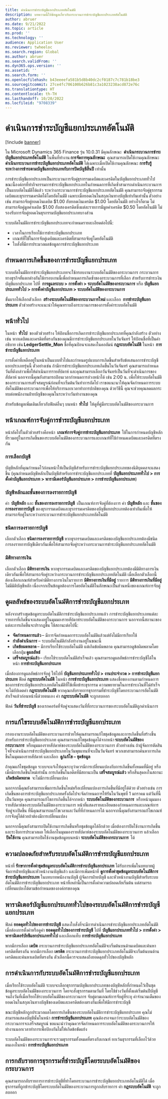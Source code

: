 ```yaml
---
title: ดำเนินการชำระบัญชีแยกประเภทอัตโนมัติ
description: บทความนี้ให้ข้อมูลเกี่ยวกับกระบวนการชำระบัญชีแยกประเภทอัตโนมัติ
author: abruer
ms.date: 9/21/2022
ms.topic: article
ms.prod: ''
ms.technology: ''
audience: Application User
ms.reviewer: twheeloc
ms.search.region: Global
ms.author: abruer
ms.search.validFrom: ''
ms.dyn365.ops.version: ''
ms.assetid: ''
ms.search.form: ''
ms.openlocfilehash: b43eeeefa581b5d8b40dc2cf0187c7c781b18be3
ms.sourcegitcommit: 27ce4fc706100b626b81c3a1023238acd872e76c
ms.translationtype: HT
ms.contentlocale: th-TH
ms.lasthandoff: 10/20/2022
ms.locfileid: "9708339"
---
```

# <a name="automate-ledger-settlements"></a>ดำเนินการชำระบัญชีแยกประเภทอัตโนมัติ

[!include [banner](../includes/banner.md)]

ใน Microsoft Dynamics 365 Finance รุ่น 10.0.31 มีคุณลักษณะ  **ดำเนินกระบวนการชำระบัญชีแยกประเภทอัตโนมัติ** ในพื้นที่ทำงาน **การจัดการคุณลักษณะ**  คุณสามารถเปิดใช้งานคุณลักษณะ **ดำเนินกระบวนการชำระบัญชีแยกประเภทอัตโนมัติ** ได้เฉพาะเมื่อเปิดใช้งานคุณลักษณะ **การรับรู้ระหว่างการชำระตามบัญชีแยกประเภทกับการปิดบัญชีสิ้นปี** เท่านั้น

การชำระบัญชีแยกประเภทเป็นกระบวนการจับคู่ธุรกรรมเดบิตและเครดิตในบัญชีแยกประเภททั่วไป ขณะนี้องค์กรที่ทำกิจกรรมการชําระบัญชีแยกประเภทในกำหนดการที่เกิดซ้ำสามารถดำเนินกระบวนการเป็นแบบอัตโนมัติได้แล้ว ระหว่างกระบวนการชําระบัญชีแยกประเภทอัตโนมัติ คุณสามารถจับคู่ธุรกรรมเดบิตและธุรกรรมเครดิตได้โดยอัตโนมัติ เฉพาะเมื่อยอดเงินในสกุลเงินทางบัญชีเท่ากันเท่านั้น ตัวอย่างเช่น สามารถจับคู่ยอดเงินเดบิต $1.00 กับยอดเงินเครดิต $1.00 โดยอัตโนมัติ อย่างไรก็ตาม ไม่สามารถจับคู่มูลค่าเดบิต $1.00 กับสองเครดิตซึ่งแต่ละรายการมีมูลค่าเครดิต $0.50 โดยอัตโนมัติ ไม่รองรับการจับคู่ยอดเงินธุรกรรมบัญชีแยกประเภทบางส่วน

ระบบอัตโนมัติการชําระบัญชีแยกประเภทจะกําหนดรายละเอียดต่อไปนี้:

- เวลาในการเรียกใช้การชําระบัญชีแยกประเภท
- เกณฑ์ที่ใช้ในการจับคู่เดบิตและเครดิตที่สามารถจับคู่โดยอัตโนมัติ
- ใบสั่งที่มีการประมวลผลข้อมูลการชําระบัญชีแยกประเภท

## <a name="define-the-occurrence-of-ledger-settlements"></a>กำหนดการเกิดขึ้นของการชำระบัญชีแยกประเภท

ระบบอัตโนมัติการชําระบัญชีแยกประเภทจะใช้กรอบงานระบบอัตโนมัติของกระบวนการ กระบวนการทางธุรกิจที่แตกต่างกันใช้กรอบงานนี้เพื่อกำหนดการเกิดซ้ำของกระบวนการที่เลือก สำหรับการชำระเงินบัญชีแยกประเภท ไปที่  **การดูแลระบบ \> การตั้งค่า \> ระบบอัตโนมัติของกระบวนการ** หรือ **บัญชีแยกประเภททั่วไป \> การตั้งค่าบัญชีแยกประเภท \> ระบบอัตโนมัติของกระบวนการ**

ขั้นแรกให้เลือกตัวเลือก  **สร้างระบบอัตโนมัติของกระบวนการใหม่** และเลือก  **การชำระบัญชีแยกประเภท** ตัวช่วยสร้างจะแนะนำให้คุณทราบถึงกระบวนการของการตั้งค่าระบบอัตโนมัติ

## <a name="general-page"></a>หน้าทั่วไป

ในหน้า  **ทั่วไป**  ของตัวช่วยสร้าง ให้ป้อนชื่อการเกิดการชำระบัญชีแยกประเภทที่คุณกำลังสร้าง ตัวอย่างเช่น หากเดบิตและเครดิตที่ตรงกันของคุณมีการชำระบัญชีแยกประเภทในวันจันทร์ ให้ป้อนชื่อที่เป็นคำอธิบาย เช่น **LedgerSettle\_Mon** ชื่อที่คุณป้อนจะแสดงในคอลัมน์ **กฎระบบอัตโนมัติ** ในหน้า  **การชำระบัญชีแยกประเภท** 

การตั้งค่าที่เหลืออยู่ในหน้าเป็นแบบทั่วไปและกำหนดรูปแบบการเกิดขึ้นสำหรับข้อเสนอการชำระบัญชีแยกประเภทรุ่นนี้ ตัวอย่างเช่น ถ้ามีการชำระบัญชีแยกประเภทเกิดขึ้นในวันจันทร์ คุณสามารถกำหนดวันที่ดังกล่าวเพื่อให้ดำเนินการรายสัปดาห์ และคุณสามารถเลือกวันจันทร์เป็นวันที่จะดำเนินการของสัปดาห์ นอกจากนี้คุณยังสามารถป้อนเวลากำหนดการล่วงหน้าได้ เช่น 2:00 น. เพื่อให้ระบบอัตโนมัติของกระบวนการเสร็จสมบูรณ์ก่อนที่จะเริ่มต้นวันทำการถัดไป เราขอแนะนาให้คุณจัดกำหนดการระบบอัตโนมัติของกระบวนการเพื่อให้บริการนอกเวลาทำการปกติของคุณ ด้วยวิธีนี้ คุณจะช่วยคุณลดผลกระทบต่อพนักงานฝ่ายบัญชีของคุณในระหว่างวันทำงานของคุณ

สำหรับข้อมูลเพิ่มเติมเกี่ยวกับฟิลด์อื่นๆ บนหน้า  **ทั่วไป**  ให้ดูที่คู่มือระบบอัตโนมัติของกระบวนการ

## <a name="ledger-settlements-match-criteria-page"></a>หน้าเกณฑ์การจับคู่การชำระบัญชีแยกประเภท

หน้าถัดไปในตัวช่วยสร้างคือหน้า  **เกณฑ์การจับคู่การชำระบัญชีแยกประเภท**  ใช้ในการกําหนดบัญชีหลักที่รวมอยู่ในการเกิดขึ้นของระบบอัตโนมัติของกระบวนการและเกณฑ์ที่ใช้กําหนดเดบิตและเครดิตที่ตรงกัน

### <a name="account-selection"></a>การเลือกบัญชี

บัญชีหลักที่คุณกําหนดไว้ก่อนหน้าให้เป็นบัญชีสำหรับการชําระบัญชีแยกประเภทของนิติบุคคลจะแสดงขึ้น (คุณกำหนดบัญชีหลักเป็นบัญชีสำหรับการชําระบัญชีแยกประเภทที่ **บัญชีแยกประเภททั่วไป \> การตั้งค่าบัญชีแยกประเภท \> พารามิเตอร์บัญชีแยกประเภท \> การชําระบัญชีแยกประเภท**)

### <a name="main-account-and-posting-layer"></a>บัญชีหลักและชั้นของการลงรายการบัญชี

ค่า  **บัญชีหลัก** และ **ชั้นของการลงรายการบัญชี**  เป็นเกณฑ์การจับคู่ที่ต้องการ ค่า **บัญชีหลัก** และ **ชั้นของการลงรายการบัญชี** ของธุรกรรมเดบิตและธุรกรรมเครดิตของบัญชีแยกประเภทต้องเท่ากันเพื่อให้สามารถจับคู่ในระหว่างกระบวนการชำระบัญชีแยกประเภทอัตโนมัติ

### <a name="posting-type"></a>ชนิดการลงรายการบัญชี

เลือกตัวเลือก **ชนิดการลงรายการบัญชี** หากธุรกรรมเดบิตและเครดิตของบัญชีแยกประเภทต้องมีชนิดการลงรายการบัญชีเดียวกันเพื่อให้สามารถจับคู่ระหว่างกระบวนการชำระบัญชีแยกประเภทอัตโนมัติ

### <a name="financial-dimensions"></a>มิติทางการเงิน

เลือกตัวเลือก **มิติทางการเงิน** หากธุรกรรมเดบิตและเครดิตของบัญชีแยกประเภทต้องมีมิติทางการเงินเดียวกันเพื่อให้สามารถจับคู่ระหว่างกระบวนการชำระบัญชีแยกประเภทอัตโนมัติ เมื่อเลือกตัวเลือกนี้ ต้องเลือกเกณฑ์สำหรับค่ามิติทางการเงินในรายการ **มิติทางการเงินที่มีอยู่** รายการ **มิติทางการเงินที่มีอยู่** ไม่มีมิติบัญชีหลัก เนื่องจากเป็นข้อมูลต้องการโดยอัตโนมัติในลักษณะเป็นส่วนหนึ่งของเกณฑ์การจับคู่

## <a name="view-the-results-of-a-ledger-settlement-automation"></a>ดูผลลัพธ์ของระบบอัตโนมัติการชำระบัญชีแยกประเภท

หลังจากสร้างชุดข้อมูลระบบอัตโนมัติการชำระบัญชีแยกประเภทแล้ว การชำระบัญชีแยกประเภทแต่ละรายการที่เกิดขึ้นจะแสดงอยู่ในมุมมองรายสัปดาห์ระบบอัตโนมัติของกระบวนการ นอกจากนี้สถานะของแต่ละการเกิดขึ้นจะปรากฏขึ้น ใช้สถานะต่อไปนี้:

- **จัดกำหนดการแล้ว** – มีการจัดกำหนดการระบบอัตโนมัติแล้วแต่ยังไม่มีการเรียกใช้
- **กำลังดำเนินการ** – ระบบอัตโนมัติกำลังทำงานอยู่ในขณะนี้
- **เกิดข้อผดพลาด** – มีการเรียกใช้ระบบอัตโนมัติ แต่เกิดข้อผิดพลาด คุณสามารถดูข้อผิดพลาดโดยเลือกปุ่ม **ดูผลลัพธ์** 
- **เสร็จสมบูรณ์แล้ว** – เรียกใช้ระบบอัตโนมัติสำเร็จแล้ว คุณสามารถดูผลลัพธ์การชําระบัญชีได้ในหน้า **การชําระบัญชีแยกประเภท**

เมื่อต้องการดูผลลัพธ์การจับคู่ ให้ไปที่ **บัญชีแยกประเภททั่วไป \> งานประจำงวด \> การชำระบัญชีแยกประเภท** ฟิลด์ **กฎระบบอัตโนมัติ** ในหน้า **การชําระบัญชีแยกประเภท** แสดงชื่อของงานตามกำหนดการของการชำระบัญชีแยกประเภทอัตโนมัติที่ใช้เพื่อชำระธุรกรรม ความพยายามในการชําระเงินที่ไม่สำเร็จจะไม่อัปเดตค่า **กฎระบบอัตโนมัติ** หากคุณกลับรายการธุรกรรมที่ชำระบัญชีโดยกระบวนการอัตโนมัติสำเร็จแล้วก่อนหน้านี้ด้วยตนเอง ค่า **กฎระบบอัตโนมัติ** จะถูกลบออก

ฟิลด์ **วันที่ชำระบัญชี** ของเรกคอร์ดที่จับคู่จะแสดงวันที่ที่กระบวนการของระบบอัตโนมัติถูกดำเนินการ

## <a name="editing-a-ledger-settlement-automation"></a>การแก้ไขระบบอัตโนมัติการชำระบัญชีแยกประเภท

กรอบงานระบบอัตโนมัติของกระบวนการช่วยให้คุณสามารถแก้ไขชุดข้อมูลและการเกิดขึ้นที่สร้างขึ้นสำหรับการชำระบัญชีแยกประเภท คุณสามารถแก้ไขชุดข้อมูลได้จากหน้า **ระบบอัตโนมัติของกระบวนการ**  หรือมุมมองรายสัปดาห์ของระบบอัตโนมัติของกระบวนการ ตัวอย่างเช่น ถ้าผู้จัดการตัดสินใจที่จะดำเนินการชำระบัญชีแยกประเภทในวันพุธแทนที่จะเป็นวันจันทร์ พวกเขาสามารถค้นหาการเกิดขึ้นในมุมมองรายสัปดาห์ และเลือก  **ดู/แก้ไข – ชุดข้อมูล**

ถ้าคุณแก้ไขชุดข้อมูล ระบบจะแจ้งให้คุณระบุว่าควรมีการเปลี่ยนแปลงกับการเกิดขึ้นทั้งหมดที่มีอยู่ หรือเมื่อมีการเกิดขึ้นใหม่เท่านั้น การเกิดขึ้นในอดีตที่มีสถานะเป็น **เสร็จสมบูรณ์แล้ว** หรือสิ้นสุดลงในสถานะ  **เกิดข้อผิดพลาด**  จะไม่มีการเปลี่ยนแปลง

นอกจากนี้คุณยังสามารถเพิ่มการเกิดขึ้นใหม่หรือเปลี่ยนแปลงการเกิดขึ้นที่มีอยู่ได้ด้วย ตัวอย่างเช่น การเกิดขึ้นของการชำระบัญชีแยกประเภทครั้งถัดไปจะจัดกำหนดการให้รันในวันพุธที่ 1 มกราคม แต่วันที่นี้เป็นวันหยุด คุณสามารถแก้ไขการเกิดขึ้นได้จากหน้า  **ระบบอัตโนมัติของกระบวนการ**  หรือหน้ามุมมองรายสัปดาห์ของระบบอัตโนมัติของกระบวนการ หน้าที่แสดงรายละเอียดของกำหนดการและเกณฑ์การจับคู่จะเปิดขึ้น ที่นี่คุณสามารถแก้ไขเวลาและวันที่ที่กำหนดการได้ นอกจากนี้คุณยังสามารถแก้ไขเกณฑ์การจับคู่ได้ด้วยถ้าต้องมีการเปลี่ยนแปลง 

นอกจากนี้คุณยังสามารถปิดใช้งานการเกิดขึ้นหรือชุดข้อมูลได้อีกด้วย เมื่อต้องการปิดใช้งานการเกิดขึ้นและระงับการประมวลผล ให้เลือกในมุมมองรายสัปดาห์ของระบบอัตโนมัติของกระบวนการ แล้วเลือก  **ปิดใช้งาน** คุณสามารถปิดใช้งานชุดข้อมูลบนหน้า **ระบบอัตโนมัติของกระบวนการ**  ได้

## <a name="security-for-ledger-settlement-automation"></a>ความปลอดภัยสำหรับระบบอัตโนมัติการชำระบัญชีแยกประเภท

หน้าที่ **รักษาการตั้งค่าชุดข้อมูลระบบอัตโนมัติการชำระบัญชีแยกประเภท** ได้รับการเพิ่มในบทบาทผู้จัดการฝ่ายบัญชีและหัวหน้างานบัญชีแล้ว และมีการเพิ่มหน้าที่ **ดูการตั้งค่าชุดข้อมูลระบบอัตโนมัติการชำระบัญชีแยกประเภท** ในบทบาทพนักงานบัญชี ผู้จัดการฝ่ายบัญชี และหัวหน้างานบัญชีสำหรับระบบอัตโนมัติการชำระบัญชีแยกประเภท หน้าที่เหล่านี้เป็นการตั้งค่าความปลอดภัยเริ่มต้น แต่สามารถเปลี่ยนแปลงได้ตามข้อกำหนดขององค์กรของคุณ

## <a name="general-ledger-parameters-for-ledger-settlement-automation"></a>พารามิเตอร์บัญชีแยกประเภททั่วไปของระบบอัตโนมัติการชําระบัญชีแยกประเภท

ฟิลด์ **ยอดดุลทั่วไปของการชำระบัญชี** แสดงใบสั่งที่จะมีการดำเนินการชำระบัญชีแยกประเภทอัตโนมัติ เมื่อต้องการตั้งค่าหรือดูค่า **ยอดดุลทั่วไปของการชำระบัญชี** ไปที่ **บัญชีแยกประเภททั่วไป \> การตั้งค่า \> พารามิเตอร์บัยชีแยกประเภททั่วไป** และเลือกแท็บ **การชำระบัญชีแยกประเภท**

หากมีการเลือก **เดบิต** กระบวนการชําระบัญชีแยกประเภทอัตโนมัติจะเริ่มต้นบนด้านเดบิตและค้นหาเครดิตที่ตรงกัน หากมีการเลือก **เครดิต** กระบวนการชําระบัญชีแยกประเภทอัตโนมัติจะเริ่มต้นบนด้านเครดิตและค้นหาเดบิตที่ตรงกัน ตัวเลือกนี้ควรจะแสดงถึงยอดดุลทั่วไปของบัญชีหลัก

## <a name="processing-a-ledger-settlement-automation"></a>การดำเนินการกับระบบอัตโนมัติการชำระบัญชีแยกประเภท

เมื่อเรียกใช้ระบบอัตโนมัติ ระบบจะเลือกธุรกรรมบัญชีแยกประเภทของบัญชีหลักที่กําหนดไว้เป็นชุดข้อมูลระบบอัตโนมัติของกระบวนการ โดยจะสั่งธุรกรรมตามวันที่ โดยใช้ช่วงวันที่ตั้งแต่เริ่มต้นปีบัญชีจนถึงวันที่เมื่อเรียกใช้ระบบอัตโนมัติของกระบวนการ จับคู่ตามเกณฑ์การจับคู่ที่ระบุ ค่าจำนวนเต็มของยอดเงินในสกุลเงินทางบัญชีของเดบิตและเครดิตต้องตรงกันเพื่อให้มีการชำระบัญชี

ขณะบัญชีหลักถูกประมวลผลโดยการเกิดขึ้นของระบบอัตโนมัติการชําระบัญชีแยกประเภท คุณไม่สามารถแสดงบัญชีนั้นในหน้า **การชําระบัญชีแยกประเภท** คุณต้องรอจนกว่าระบบอัตโนมัติของกระบวนการจะเสร็จสมบูรณ์ ขอแนะนำว่าคุณควรจัดกำหนดการระบบอัตโนมัติของกระบวนการให้ทำงานนอกเวลาทำการเพื่อป้องกันไม่ให้เกิดข้อขัดแย้ง

ระบบอัตโนมัติของกระบวนการจะรวมธุรกรรมทั้งหมดที่ตรงกับเกณฑ์ ยกเว้นธุรกรรมที่เลือกไว้ด้วยตนเองในหน้า **การชําระบัญชีแยกประเภท**

## <a name="reversal-of-transactions-that-are-settled-by-the-automation-process"></a>การกลับรายการธุรกรรมที่ชำระบัญชีโดยระบบอัตโนมัติของกระบวนการ

คุณสามารถกลับรายการการชำระบัญชีที่ทำโดยกระบวนการชำระบัญชีแยกประเภทอัตโนมัติได้ เมื่อธุรกรรมที่ถูกชำระบัญชีโดยระบบอัตโนมัติของกระบวนการถูกกลับรายการ ค่า **กฎระบบอัตโนมัติ** จะถูกลบออก
